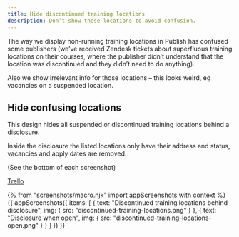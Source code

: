 ```yaml
---
title: Hide discontinued training locations
description: Don’t show these locations to avoid confusion.
---
```

The way we display non-running training locations in Publish has confused some publishers (we’ve received Zendesk tickets about superfluous training locations on their courses, where the publisher didn’t understand that the location was discontinued and they didn’t need to do anything).

Also we show irrelevant info for those locations – this looks weird, eg vacancies on a suspended location.

## Hide confusing locations

This design hides all suspended or discontinued training locations behind a disclosure.

Inside the disclosure the listed locations only have their address and status, vacancies and apply dates are removed.

(See the bottom of each screenshot)

[Trello](https://trello.com/c/8c2gDVqe/501-tweak-how-non-running-training-locations-are-presented)

{% from "screenshots/macro.njk" import appScreenshots with context %}
{{ appScreenshots({
  items: [
    {
      text: "Discontinued training locations behind disclosure",
      img: { src: "discontinued-training-locations.png" }
    },
    {
      text: "Disclosure when open",
      img: { src: "discontinued-training-locations-open.png" }
    }
  ]
}) }}
